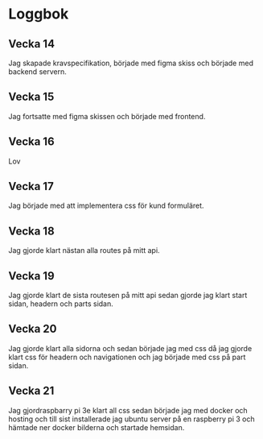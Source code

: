 # Loggbok

## Vecka 14

Jag skapade kravspecifikation, började med figma skiss och började med backend servern.

## Vecka 15

Jag fortsatte med figma skissen och började med frontend.

## Vecka 16

Lov

## Vecka 17

Jag började med att implementera css för kund formuläret.

## Vecka 18

Jag gjorde klart nästan alla routes på mitt api.

## Vecka 19

Jag gjorde klart de sista routesen på mitt api sedan gjorde jag klart start sidan, headern och parts sidan.

## Vecka 20

Jag gjorde klart alla sidorna och sedan började jag med css då jag gjorde klart css för headern och navigationen och jag började med css på part sidan.

## Vecka 21

Jag gjordraspbarry pi 3e klart all css sedan började jag med docker och hosting och till sist installerade jag ubuntu server på en raspberry pi 3 och hämtade ner docker bilderna och startade hemsidan.
